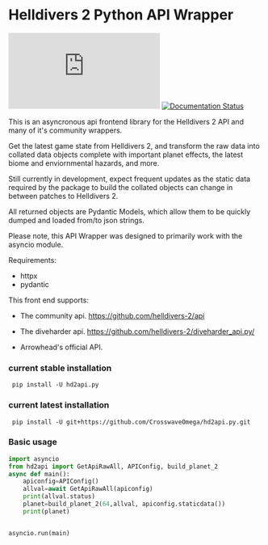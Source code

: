 # Helldivers 2 Python API Wrapper
[![PyPI](https://img.shields.io/pypi/v/hd2api.py)](https://pypi.org/project/hd2api.py/)
[![Documentation Status](https://readthedocs.org/projects/hd2apipy/badge/?version=latest)](https://hd2apipy.readthedocs.io/?badge=latest)

This is an asyncronous api frontend library for the Helldivers 2 API and many of it's community wrappers.

Get the latest game state from Helldivers 2,
and transform the raw data into collated
data objects complete with important planet effects,
the latest biome and enviornmental hazards,
and more.

Still currently in development, expect frequent updates
as the static data required by the package to
build the collated objects can change in between patches to Helldivers 2.

All returned objects are Pydantic Models,
which allow them to be quickly dumped and loaded
from/to json strings.

Please note, this API Wrapper was designed to
primarily work with the asyncio module.

Requirements:

- httpx
- pydantic

This front end supports:

- The community api.
  https://github.com/helldivers-2/api

- The diveharder api.
  https://github.com/helldivers-2/diveharder_api.py/

- Arrowhead's official API.

### current stable installation

```
 pip install -U hd2api.py
```

### current latest installation

```
 pip install -U git+https://github.com/CrosswaveOmega/hd2api.py.git
```

### Basic usage

```python
import asyncio
from hd2api import GetApiRawAll, APIConfig, build_planet_2
async def main():
    apiconfig=APIConfig()
    allval=await GetApiRawAll(apiconfig)
    print(allval.status)
    planet=build_planet_2(64,allval, apiconfig.staticdata())
    print(planet)


asyncio.run(main)
```
